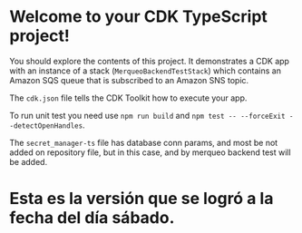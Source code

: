 # Welcome to your CDK TypeScript project!

You should explore the contents of this project. It demonstrates a CDK app with an instance of a stack (`MerqueoBackendTestStack`)
which contains an Amazon SQS queue that is subscribed to an Amazon SNS topic.

The `cdk.json` file tells the CDK Toolkit how to execute your app.

To run unit test you need use `npm run build` and `npm test -- --forceExit --detectOpenHandles`.

The `secret_manager-ts` file has database conn params, and most be not added on repository file, but
in this case, and by merqueo backend test will be added.

# Esta es la versión que se logró a la fecha del día sábado.
